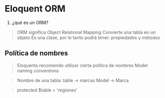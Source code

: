 # Eloquent ORM

   1. ¿qué es un ORM?
> ORM significa Object Relational Mapping
> Convierte una tabla en un objeto
> Es una clase, por lo tanto podrá tener: 
> propiedades y métodos

## Política de nombres

> Eloquenta recomiendo utilizar cierta política de nombres
> Model naming conventions

> Nombre de una tabla:
> table -> marcas
> Model -> Marca

> protected $table = 'regiones'
